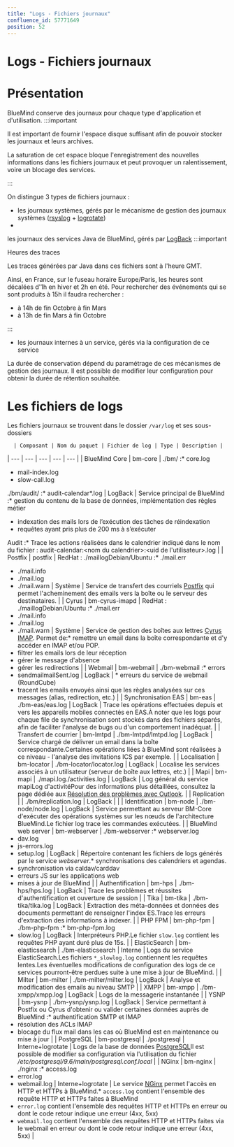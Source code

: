 ```yaml
---
title: "Logs - Fichiers journaux"
confluence_id: 57771649
position: 52
---
```

# Logs - Fichiers journaux


# Présentation

BlueMind conserve des journaux pour chaque type d'application et d'utilisation.
:::important

Il est important de fournir l'espace disque suffisant afin de pouvoir stocker les journaux et leurs archives.

La saturation de cet espace bloque l'enregistrement des nouvelles informations dans les fichiers journaux et peut provoquer un ralentissement, voire un blocage des services.

:::


On distingue 3 types de fichiers journaux :

- les journaux systèmes, gérés par le mécanisme de gestion des journaux systèmes ([rsyslog](http://www.rsyslog.com/) + [logrotate](https://linux.die.net/man/8/logrotate))
- 
les journaux des services Java de BlueMind, gérés par [LogBack](https://logback.qos.ch/)
:::important

Heures des traces

Les traces générées par Java dans ces fichiers sont à l'heure GMT.

Ainsi, en France, sur le fuseau horaire Europe/Paris, les heures sont décalées d'1h en hiver et 2h en été. Pour rechercher des événements qui se sont produits à 15h il faudra rechercher :

  - à 14h de fin Octobre à fin Mars
  - à 13h de fin Mars à fin Octobre

:::
- les journaux internes à un service, gérés via la configuration de ce service


La durée de conservation dépend du paramétrage de ces mécanismes de gestion des journaux. Il est possible de modifier leur configuration pour obtenir la durée de rétention souhaitée.

# Les fichiers de logs

Les fichiers journaux se trouvent dans le dossier `/var/log` et ses sous-dossiers


      | Composant | Nom du paquet | Fichier de log | Type | Description |
| --- | --- | --- | --- | --- |
| BlueMind Core | bm-core | ./bm/ :* core.log
* mail-index.log
* slow-call.log

./bm/audit/ :* audit-calendar*.log
 | LogBack | Service principal de BlueMind :* gestion du contenu de la base de données, implémentation des règles métier
* indexation des mails lors de l’exécution des tâches de réindexation
* requêtes ayant pris plus de 200 ms à s’exécuter

Audit :* Trace les actions réalisées dans le calendrier indiqué dans le nom du fichier : audit-calendar:&lt;nom du calendrier>:&lt;uid de l'utilisateur>.log
 |
| Postfix | postfix | RedHat : ./maillogDebian/Ubuntu :* ./mail.err
* ./mail.info
* ./mail.log
* ./mail.warn
 | Système | Service de transfert des courriels [Postfix](http://postfix.org/) qui permet l'acheminement des emails vers la boîte ou le serveur des destinataires. |
| Cyrus | bm-cyrus-imapd | RedHat : ./maillogDebian/Ubuntu :* ./mail.err
* ./mail.info
* ./mail.log
* ./mail.warn
 | Système | Service de gestion des boîtes aux lettres [Cyrus IMAP](https://www.cyrusimap.org/). Permet de:* remettre un email dans la boîte correspondante et d'y accéder en IMAP et/ou POP.
* filtrer les emails lors de leur réception
* gérer le message d'absence
* gérer les redirections
 |
| Webmail | bm-webmail | ./bm-webmail :* errors
* sendmailmailSent.log
 | LogBack | * erreurs du service de webmail (RoundCube)
* tracent les emails envoyés ainsi que les règles analysées sur ces messages (alias, redirection, etc.)
 |
| Synchronisation EAS | bm-eas | ./bm-eas/eas.log | LogBack | Trace les opérations effectuées depuis et vers les appareils mobiles connectés en EAS.À noter que les logs pour chaque file de synchronisation sont stockés dans des fichiers séparés, afin de faciliter l'analyse de bugs ou d'un comportement inadéquat. |
| Transfert de courrier | bm-lmtpd | ./bm-lmtpd/lmtpd.log | LogBack | Service chargé de délivrer un email dans la boîte correspondante.Certaines opérations liées à BlueMind sont réalisées à ce niveau - l'analyse des invitations ICS par exemple. |
| Localisation | bm-locator | ./bm-locator/locator.log | LogBack | Localise les services associés à un utilisateur (serveur de boîte aux lettres, etc.) |
| Mapi | bm-mapi | ./mapi.log./activities.log | LogBack | Log général du service mapiLog d'activitéPour des informations plus détaillées, consultez la page dédiée aux [Résolution des problèmes avec Outlook](https://forge.bluemind.net/confluence/display/BM40/Resolution+des+problemes+avec+Outlook). |
| Replication |  | ./bm/replication.log | LogBack |  |
| Identification | bm-node | ./bm-node/node.log | LogBack | Service permettant au serveur BM-Core d'exécuter des opérations systèmes sur les nœuds de l'architecture BlueMind.Le fichier log trace les commandes exécutées. |
| BlueMind web server | bm-webserver | ./bm-webserver :* webserver.log
* dav.log
* js-errors.log
* setup.log
 | LogBack | Répertoire contenant les fichiers de logs générés par le service *webserver*.* synchronisations des calendriers et agendas.
* synchronisation via caldav/carddav
* erreurs JS sur les applications web
* mises à jour de BlueMind
 |
| Authentification | bm-hps | ./bm-hps/hps.log | LogBack | Trace les problèmes et réussites d'authentification et ouverture de session |
| Tika | bm-tika | ./bm-tika/tika.log | LogBack | Extraction des méta-données et données des documents permettant de renseigner l'index ES.Trace les erreurs d'extraction des informations à indexer. |
| PHP FPM | bm-php-fpm | ./bm-php-fpm :* bm-php-fpm.log
* slow.log
 | LogBack | Interpréteurs PHP.Le fichier `slow.log` contient les requêtes PHP ayant duré plus de 15s. |
| ElasticSearch | bm-elasticsearch | ./bm-elasticsearch | Interne | Logs du service ElasticSearch.Les fichiers `*_slowlog.log` contiennent les requêtes lentes.Les éventuelles modifications de configuration des logs de ce services pourront-être perdues suite à une mise à jour de BlueMind. |
| Milter | bm-milter | ./bm-milter/milter.log | LogBack | Analyse et modification des emails au niveau SMTP |
| XMPP | bm-xmpp | ./bm-xmpp/xmpp.log | LogBack | Logs de la messagerie instantanée |
| YSNP | bm-ysnp | ./bm-ysnp/ysnp.log | LogBack | Service permettant à Postfix ou Cyrus d'obtenir ou valider certaines données auprès de BlueMind :* authentification SMTP et IMAP
* résolution des ACLs IMAP
* blocage du flux mail dans les cas où BlueMind est en maintenance ou mise à jour
 |
| PostgreSQL | bm-postgresql | ./postgresql | Interne+logrotate | Logs de la base de données [PostgreSQL](http://postgresql.org/)Il est possible de modifier sa configuration via l'utilisation du fichier */etc/postgresql/9.6/main/postgresql.conf.local* |
| NGinx | bm-nginx | ./nginx :* access.log
* error.log
* webmail.log
 | Interne+logrotate | Le service [NGinx](http://nginx.org/) permet l'accès en HTTP et HTTPs à BlueMind.* `access.log` contient l'ensemble des requête HTTP et HTTPs faites à BlueMind
* `error.log` contient l'ensemble des requêtes HTTP et HTTPs en erreur ou dont le code retour indique une erreur (4xx, 5xx)
* `webmail.log` contient l'ensemble des requêtes HTTP et HTTPs faites via le webmail en erreur ou dont le code retour indique une erreur (4xx, 5xx)
 |


